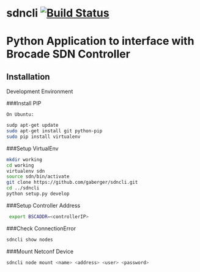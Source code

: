 
# sdncli [![Build Status](https://travis-ci.org/gaberger/sdncli.svg)](https://travis-ci.org/gaberger/sdncli)
Python Application to interface with Brocade SDN Controller
=======
## Installation

Development Environment

###Install PIP

    On Ubuntu:  

   ```bash 
   sudp apt-get update
   sudo apt-get install git python-pip
   sudo pip install virtualenv
   ```

###Setup VirtualEnv

   ```bash
   mkdir working 
   cd working
   virtualenv sdn
   source sdn/bin/activate
   git clone https://github.com/gaberger/sdncli.git
   cd ../sdncli
   python setup.py develop
   ```

###Setup Controller Address  

   ```bash
    export BSCADDR=<controllerIP>
   ```

###Check ConnectionError

   ```bash 
   sdncli show nodes
   ```

###Mount Netconf Device
    
   ```bash 
   sdncli node mount <name> <address> <user> <password>
   ```